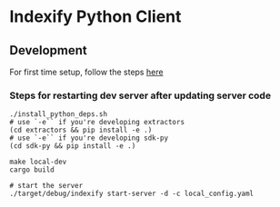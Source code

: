 # Indexify Python Client

## Development

For first time setup, follow the steps [here](https://getindexify.com/develop/)

### Steps for restarting dev server after updating server code

```shell
./install_python_deps.sh
# use `-e`` if you're developing extractors
(cd extractors && pip install -e .)
# use `-e`` if you're developing sdk-py
(cd sdk-py && pip install -e .)

make local-dev
cargo build

# start the server
./target/debug/indexify start-server -d -c local_config.yaml
```
